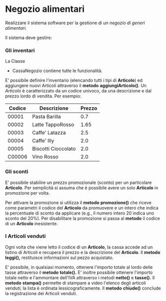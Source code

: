 # Negozio alimentari

Realizzare il sistema software per la gestione di *un negozio di generi alimentari.*

Il sistema deve gestire:

### Gli inventari
 La Classe 
 *	CassaNegozio contiene tutte le funzionalità.
 
 E' possibile definire l'inventario (elencando tutti i
 tipi di __Articolo__) ed aggiungere nuovi Articoli
 attraverso il __metodo__ __aggiungiArticolo()__. Un *Articolo* è
 caratterizzato da un codice univoco, da una descrizione
 e dal prezzo lordo di vendita. Per esempio:
 
Codice|Descrizione|Prezzo
---|---|---
00001|Pasta Barilla|0.7
00002|Latte TappoRosso|1.65
00003|Caffe' Latazza|2.5
00004|Caffe' Illy|2.0
00005|Biscotti Cioccolato|2.0
C00006|Vino Rosso|2.0

### Gli sconti
 E' possibile stabilire un prezzo promozionale (sconto)
 per un particolare __Articolo__. 
 Per semplicità si assuma  che è possibile avere un solo __Articolo__ in promozione
 per volta. 
 
 Per attivare la promozione si utilizza il
 __metodo__ __promozione()__ che riceve come parametri il codice
 del __Articolo__ da promuovere e un intero che indica la
 percentuale di sconto da applicare (e.g., il numero
 intero 20 indica uno sconto del 20%). Per disabilitare
 la promozione si passa al __metodo__ il codice di un __Articolo__
 inesistente.

### I Articoli venduti
 
 Ogni volta che viene letto il codice di un __Articolo__, la
 cassa accede ad un listino di Articoli e recupera il
 prezzo e la descrizione del __Articolo__. Il __metodo__ __leggi(),__
 restituisce informazioni sul pezzo acquistato.
 
 E' possibile, in qualsiasi momento, ottenere l'importo
 totale al lordo delle tasse attraverso il __metodo__
 __totale().__ E' inoltre possibile ottenere l'importo totale
 netto e l'ammontare dell'IVA attraverso i metodi __netto()__
 e __tasse().__ Il __metodo__ __stampa()__ permette di stampare a
 video l'elenco degli articoli venduti; la lista è
 ordinata lessicograficamente. Il __metodo__ __chiude()__ conclude
 la registrazione dei Articoli venduti.